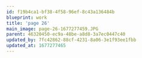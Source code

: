 ```yaml
---
id: f19b4ca1-bf38-4f58-96ef-8c43a136484b
blueprint: work
title: 'page 26'
main_image: page-26-1677277459.JPG
parent: 46320450-ec9a-48be-a8d8-3a7ec0447c40
updated_by: 7fc42862-88cf-4231-8a06-3e1f93ee1fbb
updated_at: 1677277465
---
```

